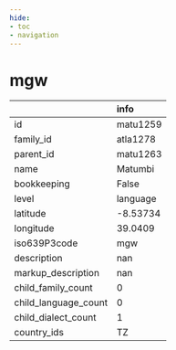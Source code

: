 ```yaml
---
hide:
- toc
- navigation
---
```

# mgw
|                      | info     |
|:---------------------|:---------|
| id                   | matu1259 |
| family_id            | atla1278 |
| parent_id            | matu1263 |
| name                 | Matumbi  |
| bookkeeping          | False    |
| level                | language |
| latitude             | -8.53734 |
| longitude            | 39.0409  |
| iso639P3code         | mgw      |
| description          | nan      |
| markup_description   | nan      |
| child_family_count   | 0        |
| child_language_count | 0        |
| child_dialect_count  | 1        |
| country_ids          | TZ       |